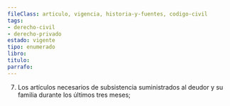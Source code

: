 ```yaml
---
fileClass: articulo, vigencia, historia-y-fuentes, codigo-civil
tags:
- derecho-civil
- derecho-privado
estado: vigente
tipo: enumerado
libro:
titulo:
parrafo:
---
```

7. Los artículos necesarios de subsistencia suministrados al deudor y su familia durante los últimos tres meses;